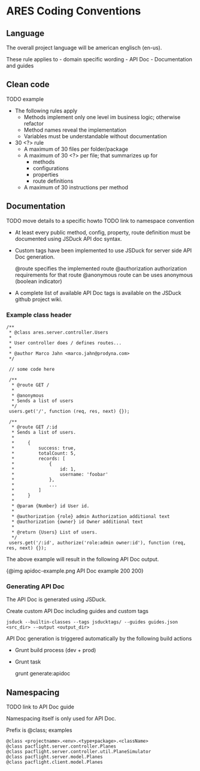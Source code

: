 # ARES Coding Conventions

## Language
The overall project language will be american englisch (en-us).

These rule applies to
    - domain specific wording
    - API Doc
    - Documentation and guides

## Clean code

TODO example

- The following rules apply
    - Methods implement only one level im business logic; otherwise refactor
    - Method names reveal the implementation
    - Variables must be understandable without documentation
- 30 <?> rule
    - A maximum of 30 files per folder/package
    - A maximum of 30 <?> per file; that summarizes up for
        - methods
        - configurations
        - properties
        - route definitions
    - A maximum of 30 instructions per method

## Documentation

TODO move details to a specific howto
TODO link to namespace convention

- At least every public method, config, property, route definition must be documented using JSDuck API doc syntax.
- Custom tags have been implemented to use JSDuck for server side API Doc generation.

    @route              specifies the implemented route
    @authorization      authorization requirements for that route
    @anonymous          route can be uses anonymous (boolean indicator)

- A complete list of available API Doc tags is available on the JSDuck github project wiki.

### Example class header

    /**
     * @class ares.server.controller.Users
     *
     * User controller does / defines routes...
     *
     * @author Marco Jahn <marco.jahn@prodyna.com>
     */

     // some code here

     /**
      * @route GET /
      *
      * @anonymous
      * Sends a list of users
      */
     users.get('/', function (req, res, next) {});

     /**
      * @route GET /:id
      * Sends a list of users.
      *
      *     {
      *         success: true,
      *         totalCount: 5,
      *         records: [
      *             {
      *                 id: 1,
      *                 username: 'foobar'
      *             },
      *             ...
      *         ]
      *     }
      *
      * @param {Number} id User id.
      *
      * @authorization {role} admin Authorization additional text
      * @authorization {owner} id Owner additional text
      *
      * @return {Users} List of users.
      */
     users.get('/:id', authorize('role:admin owner:id'), function (req, res, next) {});

The above example will result in the following API Doc output.

{@img apidoc-example.png API Doc example 200 200}

### Generating API Doc

The API Doc is generated using JSDuck.

Create custom API Doc including guides and custom tags

    jsduck --builtin-classes --tags jsducktags/ --guides guides.json <src_dir> --output <output_dir>

API Doc generation is triggered automatically by the following build actions
- Grunt build process (dev + prod)
- Grunt task

    grunt generate:apidoc

## Namespacing

TODO link to API Doc guide

Namespacing itself is only used for API Doc.

Prefix is @class; examples

    @class <projectname>.<env>.<type+package>.<className>
    @class pacflight.server.controller.Planes
    @class pacflight.server.controller.util.PlaneSimulator
    @class pacflight.server.model.Planes
    @class pacflight.client.model.Planes

